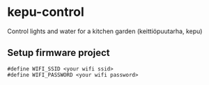 # kepu-control
Control lights and water for a kitchen garden (keittiöpuutarha, kepu) 

## Setup firmware project
```
#define WIFI_SSID <your wifi ssid>
#define WIFI_PASSWORD <your wifi password>
```

